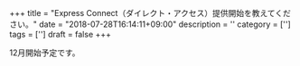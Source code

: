 +++
title = "Express Connect（ダイレクト・アクセス）提供開始を教えてください。"
date = "2018-07-28T16:14:11+09:00"
description = ''
category = ['']
tags = ['']
draft = false
+++

12月開始予定です。
